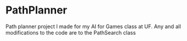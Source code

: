 # PathPlanner
Path planner project I made for my AI for Games class at UF. Any and all modifications to the code are to the PathSearch class
